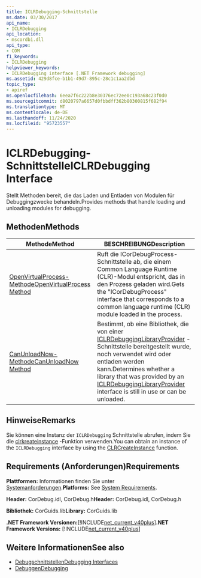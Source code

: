 ```yaml
---
title: ICLRDebugging-Schnittstelle
ms.date: 03/30/2017
api_name:
- ICLRDebugging
api_location:
- mscordbi.dll
api_type:
- COM
f1_keywords:
- ICLRDebugging
helpviewer_keywords:
- ICLRDebugging interface [.NET Framework debugging]
ms.assetid: 429d8fce-b1b1-49d7-895c-28c1c1aa2dbd
topic_type:
- apiref
ms.openlocfilehash: 6eea7f6c222b8e30376ec72ee0c193a68c23f0d0
ms.sourcegitcommit: d8020797a6657d0fbbdff362b80300815f682f94
ms.translationtype: MT
ms.contentlocale: de-DE
ms.lasthandoff: 11/24/2020
ms.locfileid: "95723557"
---
```

# <a name="iclrdebugging-interface"></a><span data-ttu-id="d1e4f-102">ICLRDebugging-Schnittstelle</span><span class="sxs-lookup"><span data-stu-id="d1e4f-102">ICLRDebugging Interface</span></span>

<span data-ttu-id="d1e4f-103">Stellt Methoden bereit, die das Laden und Entladen von Modulen für Debuggingzwecke behandeln.</span><span class="sxs-lookup"><span data-stu-id="d1e4f-103">Provides methods that handle loading and unloading modules for debugging.</span></span>  
  
## <a name="methods"></a><span data-ttu-id="d1e4f-104">Methoden</span><span class="sxs-lookup"><span data-stu-id="d1e4f-104">Methods</span></span>  
  
|<span data-ttu-id="d1e4f-105">Methode</span><span class="sxs-lookup"><span data-stu-id="d1e4f-105">Method</span></span>|<span data-ttu-id="d1e4f-106">BESCHREIBUNG</span><span class="sxs-lookup"><span data-stu-id="d1e4f-106">Description</span></span>|  
|------------|-----------------|  
|[<span data-ttu-id="d1e4f-107">OpenVirtualProcess-Methode</span><span class="sxs-lookup"><span data-stu-id="d1e4f-107">OpenVirtualProcess Method</span></span>](iclrdebugging-openvirtualprocess-method.md)|<span data-ttu-id="d1e4f-108">Ruft die ICorDebugProcess-Schnittstelle ab, die einem Common Language Runtime (CLR)-Modul entspricht, das in den Prozess geladen wird.</span><span class="sxs-lookup"><span data-stu-id="d1e4f-108">Gets the "ICorDebugProcess" interface that corresponds to a common language runtime (CLR) module loaded in the process.</span></span>|  
|[<span data-ttu-id="d1e4f-109">CanUnloadNow-Methode</span><span class="sxs-lookup"><span data-stu-id="d1e4f-109">CanUnloadNow Method</span></span>](iclrdebugging-canunloadnow-method.md)|<span data-ttu-id="d1e4f-110">Bestimmt, ob eine Bibliothek, die von einer [ICLRDebuggingLibraryProvider](iclrdebugginglibraryprovider-interface.md) -Schnittstelle bereitgestellt wurde, noch verwendet wird oder entladen werden kann.</span><span class="sxs-lookup"><span data-stu-id="d1e4f-110">Determines whether a library that was provided by an [ICLRDebuggingLibraryProvider](iclrdebugginglibraryprovider-interface.md) interface is still in use or can be unloaded.</span></span>|  
  
## <a name="remarks"></a><span data-ttu-id="d1e4f-111">Hinweise</span><span class="sxs-lookup"><span data-stu-id="d1e4f-111">Remarks</span></span>  

 <span data-ttu-id="d1e4f-112">Sie können eine Instanz der `ICLRDebugging` Schnittstelle abrufen, indem Sie die [clrkreateinstance](../hosting/clrcreateinstance-function.md) -Funktion verwenden.</span><span class="sxs-lookup"><span data-stu-id="d1e4f-112">You can obtain an instance of the `ICLRDebugging` interface by using the [CLRCreateInstance](../hosting/clrcreateinstance-function.md) function.</span></span>  
  
## <a name="requirements"></a><span data-ttu-id="d1e4f-113">Requirements (Anforderungen)</span><span class="sxs-lookup"><span data-stu-id="d1e4f-113">Requirements</span></span>  

 <span data-ttu-id="d1e4f-114">**Plattformen:** Informationen finden Sie unter [Systemanforderungen](../../get-started/system-requirements.md).</span><span class="sxs-lookup"><span data-stu-id="d1e4f-114">**Platforms:** See [System Requirements](../../get-started/system-requirements.md).</span></span>  
  
 <span data-ttu-id="d1e4f-115">**Header:** CorDebug.idl, CorDebug.h</span><span class="sxs-lookup"><span data-stu-id="d1e4f-115">**Header:** CorDebug.idl, CorDebug.h</span></span>  
  
 <span data-ttu-id="d1e4f-116">**Bibliothek:** CorGuids.lib</span><span class="sxs-lookup"><span data-stu-id="d1e4f-116">**Library:** CorGuids.lib</span></span>  
  
 <span data-ttu-id="d1e4f-117">**.NET Framework Versionen:**[!INCLUDE[net_current_v40plus](../../../../includes/net-current-v40plus-md.md)]</span><span class="sxs-lookup"><span data-stu-id="d1e4f-117">**.NET Framework Versions:** [!INCLUDE[net_current_v40plus](../../../../includes/net-current-v40plus-md.md)]</span></span>  
  
## <a name="see-also"></a><span data-ttu-id="d1e4f-118">Weitere Informationen</span><span class="sxs-lookup"><span data-stu-id="d1e4f-118">See also</span></span>

- [<span data-ttu-id="d1e4f-119">Debugschnittstellen</span><span class="sxs-lookup"><span data-stu-id="d1e4f-119">Debugging Interfaces</span></span>](debugging-interfaces.md)
- [<span data-ttu-id="d1e4f-120">Debuggen</span><span class="sxs-lookup"><span data-stu-id="d1e4f-120">Debugging</span></span>](index.md)
